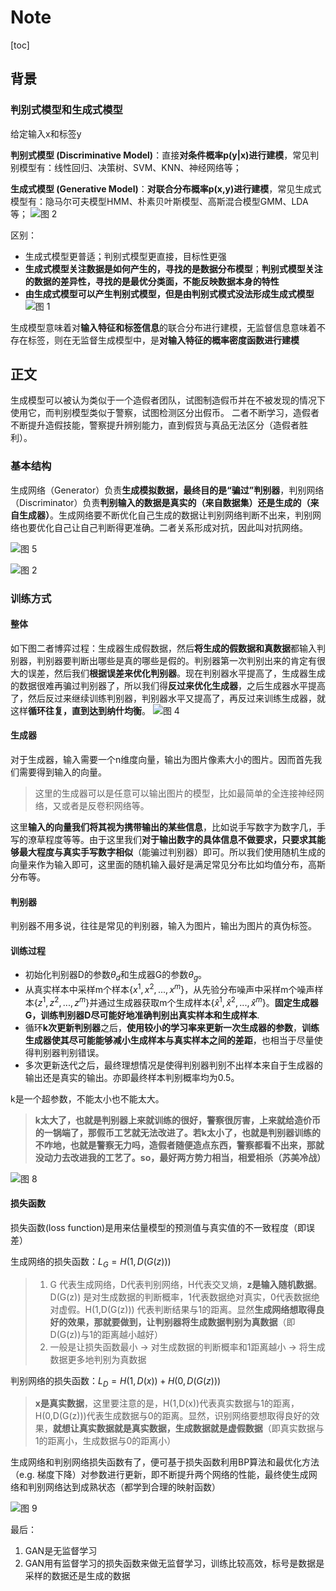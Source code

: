 # Note

[toc]

## 背景

### 判别式模型和生成式模型

给定输入x和标签y

**判别式模型 (Discriminative Model)**：直接**对条件概率p(y|x)进行建模**，常见判别模型有：线性回归、决策树、SVM、KNN、神经网络等；

**生成式模型 (Generative Model)**：**对联合分布概率p(x,y)进行建模**，常见生成式模型有：隐马尔可夫模型HMM、朴素贝叶斯模型、高斯混合模型GMM、LDA等；
![图 2](../../images/019fc51488bf80c7ee5837a9b85c555764a968d9f64b9adad9eed0dd1c11b106.png)  

区别：

- 生成式模型更普适；判别式模型更直接，目标性更强
- **生成式模型关注数据是如何产生的，寻找的是数据分布模型**；**判别式模型关注的数据的差异性，寻找的是最优分类面，不能反映数据本身的特性**
- **由生成式模型可以产生判别式模型，但是由判别式模式没法形成生成式模型**
![图 1](../../images/65abaff7311805eb17da51d8f8b17f32d75d8c0d74b2ccb887d90108f21047f4.png)  

生成模型意味着对**输入特征和标签信息**的联合分布进行建模，无监督信息意味着不存在标签，则在无监督生成模型中，是**对输入特征的概率密度函数进行建模**

## 正文

生成模型可以被认为类似于一个造假者团队，试图制造假币并在不被发现的情况下使用它，而判别模型类似于警察，试图检测区分出假币。
二者不断学习，造假者不断提升造假技能，警察提升辨别能力，直到假货与真品无法区分（造假者胜利）。

### 基本结构

生成网络（Generator）负责**生成模拟数据，最终目的是“骗过”判别器**，判别网络（Discriminator）负责**判别输入的数据是真实的（来自数据集）还是生成的（来自生成器）**。生成网络要不断优化自己生成的数据让判别网络判断不出来，判别网络也要优化自己让自己判断得更准确。二者关系形成对抗，因此叫对抗网络。

![图 5](../../images/b85ce7628b42755f63ec5aa0b7bd0adc26772eac7de6100beaba72f74c9ec518.png)  

![图 2](../../images/b5649f0d7d4035b5f6c6cb3edfa7b591f5e4750947f03d4d904316c3a6a24a28.png)  

### 训练方式

#### 整体

如下图二者博弈过程：生成器生成假数据，然后**将生成的假数据和真数据**都输入判别器，判别器要判断出哪些是真的哪些是假的。判别器第一次判别出来的肯定有很大的误差，然后我们**根据误差来优化判别器**。现在判别器水平提高了，生成器生成的数据很难再骗过判别器了，所以我们得**反过来优化生成器**，之后生成器水平提高了，然后反过来继续训练判别器，判别器水平又提高了，再反过来训练生成器，就这样**循环往复，直到达到纳什均衡**。
![图 4](../../images/8a893b5fc1cc63fe02e87178d54edb667f043c60490e87d373342e57ed81c60b.png)  

#### 生成器

对于生成器，输入需要一个n维度向量，输出为图片像素大小的图片。因而首先我们需要得到输入的向量。
> 这里的生成器可以是任意可以输出图片的模型，比如最简单的全连接神经网络，又或者是反卷积网络等。

这里**输入的向量我们将其视为携带输出的某些信息**，比如说手写数字为数字几，手写的潦草程度等等。由于这里我们**对于输出数字的具体信息不做要求，只要求其能够最大程度与真实手写数字相似**（能骗过判别器）即可。所以我们使用随机生成的向量来作为输入即可，这里面的随机输入最好是满足常见分布比如均值分布，高斯分布等。

#### 判别器

判别器不用多说，往往是常见的判别器，输入为图片，输出为图片的真伪标签。

#### 训练过程

- 初始化判别器D的参数$\theta_d$和生成器G的参数$\theta_g$。
- 从真实样本中采样m个样本$\{x^1,x^2,...,x^m\}$，从先验分布噪声中采样m个噪声样本$\{z^1, z^2, ...,z^m\}$并通过生成器获取m个生成样本$\{\hat{x}^1,\hat{x}^2,...,\hat{x}^m\}$。**固定生成器G，训练判别器D尽可能好地准确判别出真实样本和生成样本**.
- 循环**k次更新判别器**之后，**使用较小的学习率来更新一次生成器的参数**，**训练生成器使其尽可能能够减小生成样本与真实样本之间的差距**，也相当于尽量使得判别器判别错误。
- 多次更新迭代之后，最终理想情况是使得判别器判别不出样本来自于生成器的输出还是真实的输出。亦即最终样本判别概率均为0.5。

k是一个超参数，不能太小也不能太大。
> **k太大了，也就是判别器上来就训练的很好，警察很厉害，上来就给造价币的一锅端了，那假币工艺就无法改进了。若k太小了，也就是判别器训练的不咋地，也就是警察无力吗，造假者随便造点东西，警察都看不出来，那就没动力去改进我的工艺了。so，最好两方势力相当，相爱相杀（苏美冷战）**

![图 8](../../images/0ddea898b291f87b43f61a0aa89d357db919688f8fbd4d8e91eca5beb79805a8.png)  

#### 损失函数

损失函数(loss function)是用来估量模型的预测值与真实值的不一致程度（即误差）

生成网络的损失函数：$L_G=H(1,D(G(z)))$

> 1. G 代表生成网络，D代表判别网络，H代表交叉熵，**z是输入随机数据**。D(G(z)) 是对生成数据的判断概率，1代表数据绝对真实，0代表数据绝对虚假。H(1,D(G(z))) 代表判断结果与1的距离。显然**生成网络想取得良好的效果，那就要做到，让判别器将生成数据判别为真数据**（即D(G(z))与1的距离越小越好）
> 2. 一般是让损失函数最小 -> 对生成数据的判断概率和1距离越小 -> 将生成数据更多地判别为真数据

判别网络的损失函数：$L_D=H(1,D(x)) + H(0,D(G(z)))$
> **x是真实数据**，这里要注意的是，H(1,D(x))代表真实数据与1的距离，H(0,D(G(z)))代表生成数据与0的距离。显然，识别网络要想取得良好的效果，**就想让真实数据就是真实数据，生成数据就是虚假数据**（即真实数据与1的距离小，生成数据与0的距离小）

生成网络和判别网络损失函数有了，便可基于损失函数利用BP算法和最优化方法（e.g. 梯度下降）对参数进行更新，即不断提升两个网络的性能，最终使生成网络和判别网络达到成熟状态（都学到合理的映射函数）

![图 9](../../images/dfd247342dc5cfd11e029a2c204430a8150fad562ef404b771b0fbf9e90b0043.png)  

最后：

1. GAN是无监督学习
2. GAN用有监督学习的损失函数来做无监督学习，训练比较高效，标号是数据是采样的数据还是生成的数据
